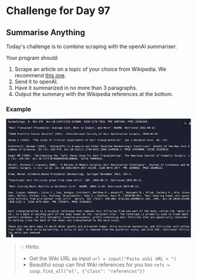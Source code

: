 # Challenge for Day 97

## Summarise Anything

Today's challenge is to combine scraping with the openAI summariser.

Your program should:

1. Scrape an article on a topic of your choice from Wikipedia. We recommend [this one](https://en.wikipedia.org/wiki/Hair_loss).
2. Send it to openAI.
3. Have it summarized in no more than 3 paragraphs.
4. Output the summary with the Wikipedia references at the bottom.

### Example

![example](example.png)

> 💡 Hints:
> - Get the Wiki URL as input `url = input("Paste wiki URL > ")`
> - Beautiful soup can find Wiki references for you too `refs = soup.find_all("ol", {"class": "references"})`

